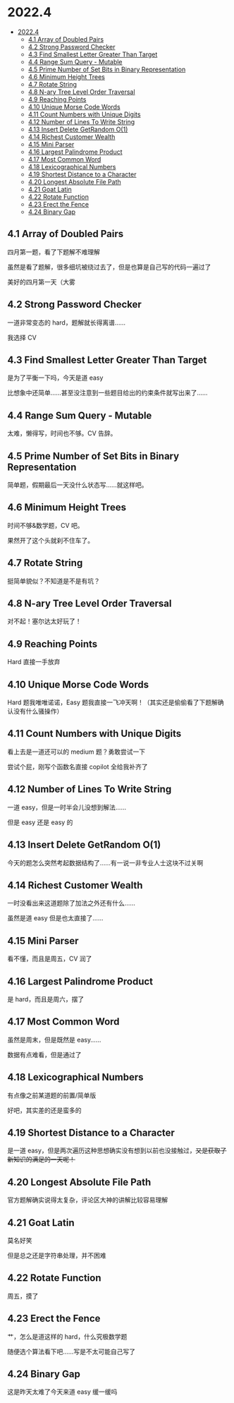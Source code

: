 # 2022.4

- [2022.4](#20224)
  - [4.1 Array of Doubled Pairs](#41-array-of-doubled-pairs)
  - [4.2 Strong Password Checker](#42-strong-password-checker)
  - [4.3 Find Smallest Letter Greater Than Target](#43-find-smallest-letter-greater-than-target)
  - [4.4 Range Sum Query - Mutable](#44-range-sum-query---mutable)
  - [4.5 Prime Number of Set Bits in Binary Representation](#45-prime-number-of-set-bits-in-binary-representation)
  - [4.6 Minimum Height Trees](#46-minimum-height-trees)
  - [4.7 Rotate String](#47-rotate-string)
  - [4.8 N-ary Tree Level Order Traversal](#48-n-ary-tree-level-order-traversal)
  - [4.9 Reaching Points](#49-reaching-points)
  - [4.10 Unique Morse Code Words](#410-unique-morse-code-words)
  - [4.11 Count Numbers with Unique Digits](#411-count-numbers-with-unique-digits)
  - [4.12 Number of Lines To Write String](#412-number-of-lines-to-write-string)
  - [4.13 Insert Delete GetRandom O(1)](#413-insert-delete-getrandom-o1)
  - [4.14 Richest Customer Wealth](#414-richest-customer-wealth)
  - [4.15 Mini Parser](#415-mini-parser)
  - [4.16 Largest Palindrome Product](#416-largest-palindrome-product)
  - [4.17 Most Common Word](#417-most-common-word)
  - [4.18 Lexicographical Numbers](#418-lexicographical-numbers)
  - [4.19 Shortest Distance to a Character](#419-shortest-distance-to-a-character)
  - [4.20 Longest Absolute File Path](#420-longest-absolute-file-path)
  - [4.21 Goat Latin](#421-goat-latin)
  - [4.22 Rotate Function](#422-rotate-function)
  - [4.23 Erect the Fence](#423-erect-the-fence)
  - [4.24 Binary Gap](#424-binary-gap)

## 4.1 Array of Doubled Pairs

四月第一题，看了下题解不难理解

虽然是看了题解，很多细坑被绕过去了，但是也算是自己写的代码一遍过了

美好的四月第一天（大雾

## 4.2 Strong Password Checker

一道非常变态的 hard，题解就长得离谱……

我选择 CV

## 4.3 Find Smallest Letter Greater Than Target

是为了平衡一下吗，今天是道 easy

比想象中还简单……甚至没注意到一些题目给出的约束条件就写出来了……

## 4.4 Range Sum Query - Mutable

太难，懒得写，时间也不够。CV 告辞。

## 4.5 Prime Number of Set Bits in Binary Representation

简单题，假期最后一天没什么状态写……就这样吧。

## 4.6 Minimum Height Trees

时间不够&数学题，CV 吧。

果然开了这个头就刹不住车了。

## 4.7 Rotate String

挺简单貌似？不知道是不是有坑？

## 4.8 N-ary Tree Level Order Traversal

对不起！塞尔达太好玩了！

## 4.9 Reaching Points

Hard 直接一手放弃

## 4.10 Unique Morse Code Words

Hard 题我唯唯诺诺，Easy 题我直接一飞冲天啊！（其实还是偷偷看了下题解确认没有什么骚操作）

## 4.11 Count Numbers with Unique Digits

看上去是一道还可以的 medium 题？勇敢尝试一下

尝试个屁，刚写个函数名直接 copilot 全给我补齐了

## 4.12 Number of Lines To Write String

一道 easy，但是一时半会儿没想到解法……

但是 easy 还是 easy 的

## 4.13 Insert Delete GetRandom O(1)

今天的题怎么突然考起数据结构了……有一说一非专业人士这块不过关啊

## 4.14 Richest Customer Wealth

一时没看出来这道题除了加法之外还有什么……

虽然是道 easy 但是也太直接了……

## 4.15 Mini Parser

看不懂，而且是周五，CV 润了

## 4.16 Largest Palindrome Product

是 hard，而且是周六，摆了

## 4.17 Most Common Word

虽然是周末，但是既然是 easy……

数据有点难看，但是通过了

## 4.18 Lexicographical Numbers

有点像之前某道题的前置/简单版

好吧，其实差的还是蛮多的

## 4.19 Shortest Distance to a Character

是一道 easy，但是两次遍历这种思想确实没有想到以前也没接触过，~~又是获取了新知识的满足的一天呢！~~

## 4.20 Longest Absolute File Path

官方题解确实说得太复杂，评论区大神的讲解比较容易理解

## 4.21 Goat Latin

莫名好笑

但是总之还是字符串处理，并不困难

## 4.22 Rotate Function

周五，摸了

## 4.23 Erect the Fence

艹，怎么是道这样的 hard，什么究极数学题

随便选个算法看下吧……写是不太可能自己写了

## 4.24 Binary Gap

这是昨天太难了今天来道 easy 缓一缓吗
